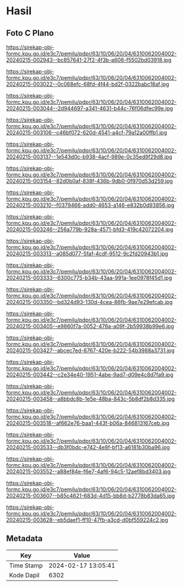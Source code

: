 # Hasil

## Foto C Plano

https://sirekap-obj-formc.kpu.go.id/e3c7/pemilu/pdpr/63/10/06/20/04/6310062004002-20240215-002943--bc857641-27f2-4f3b-a608-f5502bd03918.jpg

https://sirekap-obj-formc.kpu.go.id/e3c7/pemilu/pdpr/63/10/06/20/04/6310062004002-20240215-003022--0c068efc-68fd-4f44-bd2f-0322babc18af.jpg

https://sirekap-obj-formc.kpu.go.id/e3c7/pemilu/pdpr/63/10/06/20/04/6310062004002-20240215-003044--2d944697-a341-4631-b44c-76f06dfec99e.jpg

https://sirekap-obj-formc.kpu.go.id/e3c7/pemilu/pdpr/63/10/06/20/04/6310062004002-20240215-003106--c46bf072-620d-4541-a4cf-79a12a00ffb1.jpg

https://sirekap-obj-formc.kpu.go.id/e3c7/pemilu/pdpr/63/10/06/20/04/6310062004002-20240215-003137--1e543d0c-b938-4acf-989e-0c35ed9f29d8.jpg

https://sirekap-obj-formc.kpu.go.id/e3c7/pemilu/pdpr/63/10/06/20/04/6310062004002-20240215-003154--82d0b0af-838f-436b-9db0-0f970d53d259.jpg

https://sirekap-obj-formc.kpu.go.id/e3c7/pemilu/pdpr/63/10/06/20/04/6310062004002-20240215-003210--f0379466-add0-4653-a146-e832b0d93856.jpg

https://sirekap-obj-formc.kpu.go.id/e3c7/pemilu/pdpr/63/10/06/20/04/6310062004002-20240215-003246--256a779b-928a-4571-bfd3-419c42072204.jpg

https://sirekap-obj-formc.kpu.go.id/e3c7/pemilu/pdpr/63/10/06/20/04/6310062004002-20240215-003313--a085d077-5faf-4cdf-9512-9c2fd20943b1.jpg

https://sirekap-obj-formc.kpu.go.id/e3c7/pemilu/pdpr/63/10/06/20/04/6310062004002-20240215-003333--6300c775-b34b-43aa-991a-1ee0978f45d1.jpg

https://sirekap-obj-formc.kpu.go.id/e3c7/pemilu/pdpr/63/10/06/20/04/6310062004002-20240215-003350--bd324d93-130d-4cea-86fb-9ae7e29efcab.jpg

https://sirekap-obj-formc.kpu.go.id/e3c7/pemilu/pdpr/63/10/06/20/04/6310062004002-20240215-003405--e9860f7a-0052-476a-a09f-2b59938b99e6.jpg

https://sirekap-obj-formc.kpu.go.id/e3c7/pemilu/pdpr/63/10/06/20/04/6310062004002-20240215-003427--abcec7ed-6767-420e-b222-54b3988a3731.jpg

https://sirekap-obj-formc.kpu.go.id/e3c7/pemilu/pdpr/63/10/06/20/04/6310062004002-20240215-003442--c2e34e40-1951-4abe-9ad7-d09e4c8d7fa9.jpg

https://sirekap-obj-formc.kpu.go.id/e3c7/pemilu/pdpr/63/10/06/20/04/6310062004002-20240215-003458--a8bbdc8b-1e5e-48ba-843c-5b8df2b8d335.jpg

https://sirekap-obj-formc.kpu.go.id/e3c7/pemilu/pdpr/63/10/06/20/04/6310062004002-20240215-003518--af662e76-baa1-443f-b06a-846813167ceb.jpg

https://sirekap-obj-formc.kpu.go.id/e3c7/pemilu/pdpr/63/10/06/20/04/6310062004002-20240215-003533--db3f0bdc-e742-4e8f-bf13-a6181b30ba96.jpg

https://sirekap-obj-formc.kpu.go.id/e3c7/pemilu/pdpr/63/10/06/20/04/6310062004002-20240215-003552--a88ef84e-f6e7-4af6-94c5-12aef8bd3403.jpg

https://sirekap-obj-formc.kpu.go.id/e3c7/pemilu/pdpr/63/10/06/20/04/6310062004002-20240215-003607--b85c4621-683d-4d15-bb8d-b2778b83da65.jpg

https://sirekap-obj-formc.kpu.go.id/e3c7/pemilu/pdpr/63/10/06/20/04/6310062004002-20240215-003628--eb5daef1-ff10-47fb-a3cd-d0bf559224c2.jpg


## Metadata

| Key        | Value               |
| ---------- | ------------------- |
| Time Stamp | 2024-02-17 13:05:41 |
| Kode Dapil | 6302                |



